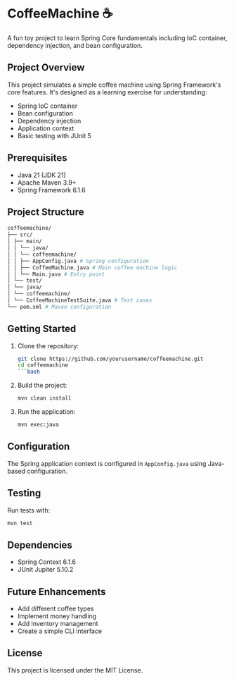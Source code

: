 # CoffeeMachine ☕

A fun toy project to learn Spring Core fundamentals including IoC container, dependency injection, and bean configuration.

## Project Overview

This project simulates a simple coffee machine using Spring Framework's core features. It's designed as a learning exercise for understanding:

- Spring IoC container
- Bean configuration
- Dependency injection
- Application context
- Basic testing with JUnit 5

## Prerequisites

- Java 21 (JDK 21)
- Apache Maven 3.9+
- Spring Framework 6.1.6

## Project Structure

```bash
coffeemachine/
├── src/
│ ├── main/
│ │ └── java/
│ │ └── coffeemachine/
│ │ ├── AppConfig.java # Spring configuration
│ │ ├── CoffeeMachine.java # Main coffee machine logic
│ │ └── Main.java # Entry point
│ └── test/
│ └── java/
│ └── coffeemachine/
│ └── CoffeeMachineTestSuite.java # Test cases
└── pom.xml # Maven configuration
```


## Getting Started

1. Clone the repository:
   ```bash
   git clone https://github.com/yourusername/coffeemachine.git
   cd coffeemachine
   ```bash
2. Build the project:
   ```bash 
   mvn clean install 
   ```
3. Run the application:
    ```bash 
    mvn exec:java 
    ```

## Configuration

The Spring application context is configured in ```AppConfig.java``` using Java-based configuration.

## Testing

Run tests with:
```bash
mvn test
```

## Dependencies
- Spring Context 6.1.6
- JUnit Jupiter 5.10.2

## Future Enhancements
- Add different coffee types
- Implement money handling
- Add inventory management
- Create a simple CLI interface

## License

This project is licensed under the MIT License. 